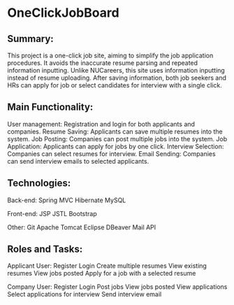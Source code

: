 # OneClickJobBoard
## Summary:
This project is a one-click job site, aiming to simplify the job application procedures. It avoids the inaccurate resume parsing and repeated information inputting. Unlike NUCareers, this site uses information inputting instead of resume uploading. After saving information, both job seekers and HRs can apply for job or select candidates for interview with a single click. 

## Main Functionality:
User management: Registration and login for both applicants and companies.
Resume Saving: Applicants can save multiple resumes into the system.
Job Posting: Companies can post multiple jobs into the system.
Job Application: Applicants can apply for jobs by one click.
Interview Selection: Companies can select resumes for interview.
Email Sending: Companies can send interview emails to selected applicants.

## Technologies:
Back-end:
Spring MVC
Hibernate
MySQL

Front-end:
JSP
JSTL
Bootstrap

Other:
Git
Apache Tomcat
Eclipse
DBeaver
Mail API

## Roles and Tasks:
Applicant User:
Register
Login
Create multiple resumes
View existing resumes
View jobs posted
Apply for a job with a selected resume

Company User:
Register
Login
Post jobs
View jobs posted
View applications
Select applications for interview
Send interview email
